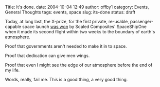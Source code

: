 Title: It's done.
date: 2004-10-04 12:49
author: offby1
category: Events, General Thoughts
tags: events, space
slug: its-done
status: draft

Today, at long last, the X-prize, for the first private, re-usable, passenger-capable space launch [was won]([http://www.space.com/missionlaunches/xprize2_success_041004.html](http://www.space.com/missionlaunches/xprize2_success_041004.html)) by Scaled Composites' SpaceShipOne when it made its second flight within two weeks to the boundary of earth's atmosphere.

Proof that governments aren't needed to make it in to space.

Proof that dedication can give men wings.

Proof that even I might see the edge of our atmosphere before the end of my life.

Words, really, fail me. This is a good thing, a very good thing.

